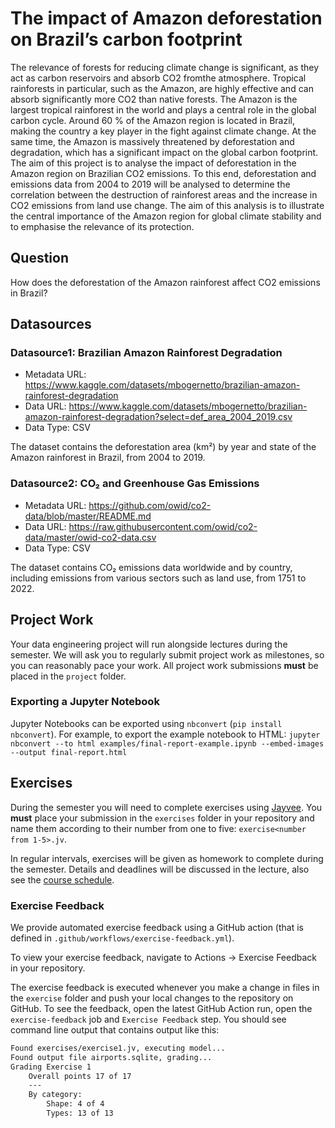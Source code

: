 # The impact of Amazon deforestation on Brazil’s carbon footprint

 The relevance of forests for reducing climate change
 is significant, as they act as carbon reservoirs and
 absorb CO2 fromthe atmosphere. Tropical rainforests
 in particular, such as the Amazon, are highly effective
 and can absorb significantly more CO2 than native
 forests. The Amazon is the largest tropical rainforest
 in the world and plays a central role in the global
 carbon cycle. Around 60 % of the Amazon region is
 located in Brazil, making the country a key player in
 the fight against climate change. At the same time,
 the Amazon is massively threatened by deforestation
 and degradation, which has a significant impact on
 the global carbon footprint.
 The aim of this project is to analyse the impact of
 deforestation in the Amazon region on Brazilian CO2
 emissions. To this end, deforestation and emissions
 data from 2004 to 2019 will be analysed to determine
 the correlation between the destruction of rainforest
 areas and the increase in CO2 emissions from land
 use change. The aim of this analysis is to illustrate the
 central importance of the Amazon region for global
 climate stability and to emphasise the relevance of
 its protection.

 ## Question
 How does the deforestation of the Amazon rainforest
 affect CO2 emissions in Brazil?

 ## Datasources

<!-- Describe each datasources you plan to use in a section. Use the prefic "DatasourceX" where X is the id of the datasource. -->

### Datasource1: Brazilian Amazon Rainforest Degradation
* Metadata URL: https://www.kaggle.com/datasets/mbogernetto/brazilian-amazon-rainforest-degradation
* Data URL: https://www.kaggle.com/datasets/mbogernetto/brazilian-amazon-rainforest-degradation?select=def_area_2004_2019.csv
* Data Type: CSV

The dataset contains the deforestation area (km²) by year and state of the Amazon rainforest in Brazil, from 2004 to 2019. 

### Datasource2: CO₂ and Greenhouse Gas Emissions
* Metadata URL: https://github.com/owid/co2-data/blob/master/README.md
* Data URL: https://raw.githubusercontent.com/owid/co2-data/master/owid-co2-data.csv
* Data Type: CSV

The dataset contains CO₂ emissions data worldwide and by country, including emissions from various sectors such as land use, from 1751 to 2022.

## Project Work
Your data engineering project will run alongside lectures during the semester. We will ask you to regularly submit project work as milestones, so you can reasonably pace your work. All project work submissions **must** be placed in the `project` folder.

### Exporting a Jupyter Notebook
Jupyter Notebooks can be exported using `nbconvert` (`pip install nbconvert`). For example, to export the example notebook to HTML: `jupyter nbconvert --to html examples/final-report-example.ipynb --embed-images --output final-report.html`


## Exercises
During the semester you will need to complete exercises using [Jayvee](https://github.com/jvalue/jayvee). You **must** place your submission in the `exercises` folder in your repository and name them according to their number from one to five: `exercise<number from 1-5>.jv`.

In regular intervals, exercises will be given as homework to complete during the semester. Details and deadlines will be discussed in the lecture, also see the [course schedule](https://made.uni1.de/).

### Exercise Feedback
We provide automated exercise feedback using a GitHub action (that is defined in `.github/workflows/exercise-feedback.yml`). 

To view your exercise feedback, navigate to Actions → Exercise Feedback in your repository.

The exercise feedback is executed whenever you make a change in files in the `exercise` folder and push your local changes to the repository on GitHub. To see the feedback, open the latest GitHub Action run, open the `exercise-feedback` job and `Exercise Feedback` step. You should see command line output that contains output like this:

```sh
Found exercises/exercise1.jv, executing model...
Found output file airports.sqlite, grading...
Grading Exercise 1
	Overall points 17 of 17
	---
	By category:
		Shape: 4 of 4
		Types: 13 of 13
```
